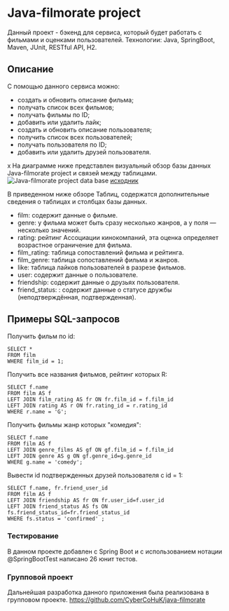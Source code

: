 # Java-filmorate project

Данный проект -  бэкенд для сервиса, который будет работать с фильмами и оценками пользователей.
Технологии: Java, SpringBoot, Maven, JUnit, RESTful API, H2.

## Описание
С помощью данного сервиса можно:
- создать и обновить описание фильма;
- получать список всех фильмов;
- получать фильмы по ID;
- добавить или удалить лайк;
- создать и обновить описание пользователя;
- получить список всех пользователей;
- получать пользователя по ID;
- добавить или удалить друзей пользователя.

x
На диаграмме ниже представлен визуальный обзор базы данных Java-filmorate project и связей между таблицами.
![Java-filmorate project data base](src/main/resources/db_schema_filmorate.png)
[исходник](https://drive.google.com/file/d/17gcUk-WAB-lGO7vxh1_Y3huA4FsSxDjn/view)

В приведенном ниже обзоре Таблиц, содержатся дополнительные сведения о таблицах и столбцах базы данных.
- film: содержит данные о фильме.
- genre: у фильма может быть сразу несколько жанров, а у поля — несколько значений.
- rating: рейтинг Ассоциации кинокомпаний, эта оценка определяет возрастное ограничение для фильма.
- film_rating: таблица сопоставлений фильма и рейтинга.
- film_genre: таблица сопоставлений фильма и жанров.
- like: таблица лайков пользователей в разрезе фильмов.
- user: содержит данные о пользователе.
- friendship: содержит данные о друзьях пользователя.
- friend_status: : содержит данные о статусе дружбы (неподтверждённая, подтвержденная).

## Примеры SQL-запросов
Получить фильм по id:
```roomsql
SELECT *
FROM film 
WHERE film_id = 1;
```
Получить все названия фильмов, рейтинг которых R:
```roomsql
SELECT f.name
FROM film AS f
LEFT JOIN film_rating AS fr ON fr.film_id = f.film_id
LEFT JOIN rating AS r ON fr.rating_id = r.rating_id
WHERE r.name = 'G';
```
Получить фильмы жанр которых "комедия":
```roomsql
SELECT f.name
FROM film AS f
LEFT JOIN genre_films AS gf ON gf.film_id = f.film_id
LEFT JOIN genre AS g ON gf.genre_id=g.genre_id
WHERE g.name = 'comedy';
```
Вывести id подтвержденных друзей пользователя c id = 1:
```roomsql
SELECT f.name, fr.friend_user_id
FROM film AS f
LEFT JOIN friendship AS fr ON fr.user_id=f.user_id
LEFT JOIN friend_status AS fs ON fs.friend_status_id=fr.friend_status_id
WHERE fs.status = 'confirmed' ;
```

### Тестирование

В данном проекте добавлен с Spring Boot и с использованием нотации @SpringBootTest написано 26 юнит тестов.

### Групповой проект

Дальнейшая разработка данного приложения была реализована в групповом проекте.
https://github.com/CyberCoHuK/java-filmorate
